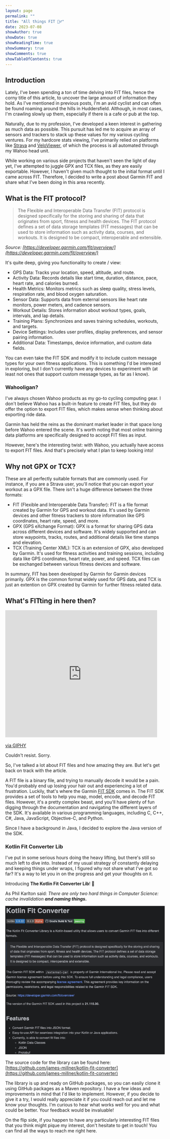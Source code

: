 ```yaml
---
layout: page
permalink: ""
title: "All things FIT 🚴‍♂️"
date: 2023-07-08
showAuthor: true
showDate: true
showReadingTime: true
showSummary: true
showComments: true
showTableOfContents: true
---
```


## Introduction

Lately, I've been spending a ton of time delving into FIT files, hence the corny title of this article, to uncover the large amount of information they hold. As I've mentioned in previous posts, I'm an avid cyclist and can often be found roaming around the hills in Huddersfield. Although, in most cases, I'm crawling slowly up them, especially if there is a cafe or pub at the top.

Naturally, due to my profession, I've developed a keen interest in gathering as much data as possible. This pursuit has led me to acquire an array of sensors and trackers to stack up these values for my various cycling ventures. For my hardcore stats viewing, I've primarily relied on platforms like [Strava](https://strava.com/) and [VeloViewer](https://veloviewer.com/), of which the process is all automated through my Wahoo head unit.

While working on various side projects that haven't seen the light of day yet, I've attempted to juggle GPX and TCX files, as they are easily exportable. However, I haven't given much thought to the initial format until I came across FIT. Therefore, I decided to write a post about Garmin FIT and share what I've been doing in this area recently.

## What is the FIT protocol?

> The Flexible and Interoperable Data Transfer (FIT) protocol is designed specifically for the storing and sharing of data that originates from sport, fitness and health devices. The FIT protocol defines a set of data storage templates (FIT messages) that can be used to store information such as activity data, courses, and workouts. It is designed to be compact, interoperable and extensible.

_Source: [https://developer.garmin.com/fit/overview/](https://developer.garmin.com/fit/overview/)_

It's quite deep, giving you functionality to create / view:

* GPS Data: Tracks your location, speed, altitude, and route.
* Activity Data: Records details like start time, duration, distance, pace, heart rate, and calories burned.
* Health Metrics: Monitors metrics such as sleep quality, stress levels, respiration rate, and blood oxygen saturation.
* Sensor Data: Supports data from external sensors like heart rate monitors, power meters, and cadence sensors.
* Workout Details: Stores information about workout types, goals, intervals, and lap details.
* Training Plans: Synchronizes and saves training schedules, workouts, and targets.
* Device Settings: Includes user profiles, display preferences, and sensor pairing information.
* Additional Data: Timestamps, device information, and custom data fields.

You can even take the FIT SDK and modify it to include custom message types for your own fitness applications. This is something I'd be interested in exploring, but I don't currently have any devices to experiment with (at least not ones that support custom message types, as far as I know).

### Wahooligan?

I've always chosen Wahoo products as my go-to cycling computing gear. I don't believe Wahoo has a built-in feature to create FIT files, but they do offer the option to export FIT files, which makes sense when thinking about exporting ride data. 

Garmin has held the reins as the dominant market leader in that space long before Wahoo entered the scene. It's worth noting that most online training data platforms are specifically designed to accept FIT files as input.

However, here's the interesting twist: with Wahoo, you actually have access to export FIT files. And that's precisely what I plan to keep looking into!

## Why not GPX or TCX?

These are all perfectly suitable formats that are commonly used. For instance, if you are a Strava user, you'll notice that you can export your workout as a GPX file. There isn't a huge difference between the three formats:

* FIT (Flexible and Interoperable Data Transfer): FIT is a file format created by Garmin for GPS and workout data. It's used by Garmin devices and other fitness trackers to store information like GPS coordinates, heart rate, speed, and more.
* GPX (GPS eXchange Format): GPX is a format for sharing GPS data across different devices and software. It's widely supported and can store waypoints, tracks, routes, and additional details like time stamps and elevation.
* TCX (Training Center XML): TCX is an extension of GPX, also developed by Garmin. It's used for fitness activities and training sessions, including data like GPS coordinates, heart rate, power, and speed. TCX files can be exchanged between various fitness devices and software.

In summary, FIT has been developed by Garmin for Garmin devices primarily. GPX is the common format widely used for GPS data, and TCX is just an extention on GPX created by Garmin for further fitness related data.

## What's FITting in here then?

<iframe src="https://giphy.com/embed/cWvSvMEW6yGY6CGjWT" width="480" height="400" frameBorder="0" class="giphy-embed" allowFullScreen></iframe><p><a href="https://giphy.com/gifs/theoffice-episode-12-the-office-tv-cWvSvMEW6yGY6CGjWT">via GIPHY</a></p>

Couldn't resist. Sorry. 

So, I've talked a lot about FIT files and how amazing they are. But let's get back on track with the article.

A FIT file is a binary file, and trying to manually decode it would be a pain. You'd probably end up losing your hair out and experiencing a lot of frustration. Luckily, that's where the Garmin [FIT SDK](https://developer.garmin.com/fit/overview/) comes in. The FIT SDK provides a set of tools to help you map, model, encode, and decode FIT files. However, it's a pretty complex beast, and you'll have plenty of fun digging through the documentation and navigating the different layers of the SDK. It's available in various programming languages, including C, C++, C#, Java, JavaScript, Objective-C, and Python.

Since I have a background in Java, I decided to explore the Java version of the SDK.

### Kotlin Fit Converter Lib

I've put in some serious hours doing the heavy lifting, but there's still so much left to dive into. Instead of my usual strategy of constantly delaying and keeping things under wraps, I figured why not share what I've got so far? It's a way to let you in on the progress and get your thoughts on it.

Introducing <b>The Kotlin Fit Converter Lib</b>! :tada: 

As Phil Karlton said: _There are only two hard things in Computer Science: cache invalidation <b>and naming things.</b>_

![Github README Snap](images/alpha-readme.png "0.1.0-alpha README version")

The source code for the library can be found here: [https://github.com/james-millner/kotlin-fit-converter](https://github.com/james-millner/kotlin-fit-converter)

The library is up and ready on GitHub packages, so you can easily clone it using GitHub packages as a Maven repository. I have a few ideas and improvements in mind that I'd like to implement. However, if you decide to give it a try, I would really appreciate it if you could reach out and let me know your thoughts. I'm curious to hear what works well for you and what could be better. Your feedback would be invaluable!

On the flip side, if you happen to have any particularly interesting FIT files that you think might pique my interest, don't hesitate to get in touch! You can find all the ways to reach me right here. 